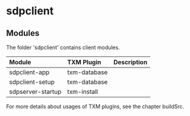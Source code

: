 # sdpclient

## Modules
 
The folder 'sdpclient' contains client modules.

| Module            | TXM Plugin   | Description |
|:------------------|:-------------|:------------|
| sdpclient-app     | txm-database |             |
| sdpclient-setup   | txm-database |             |
| sdpserver-startup | txm-install  |             |

For more details about usages of TXM plugins, see the chapter buildSrc.
